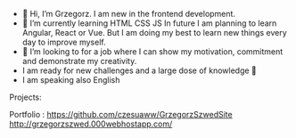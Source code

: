 - 👋 Hi, I’m Grzegorz. I am new in the frontend development.
- 🌱 I’m currently learning HTML CSS JS In future I am planning to learn Angular, React or Vue.
But I am doing my best to learn new things every day to improve myself. 
- 💞️ I’m looking to for a job where I can show my motivation, commitment and demonstrate my creativity.
- I am ready for new challenges and a large dose of knowledge 💪
- I am speaking also English 

Projects:

Portfolio : https://github.com/czesuaww/GrzegorzSzwedSite    
http://grzegorzszwed.000webhostapp.com/
